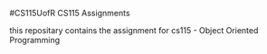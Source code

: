 #CS115UofR
CS115 Assignments

this repositary contains the assignment
for cs115 - Object Oriented Programming
